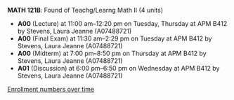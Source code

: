 **MATH 121B**: Found of Teachg/Learng Math II (4 units)

- **A00** (Lecture) at 11:00 am–12:20 pm on Tuesday, Thursday at APM B412 by Stevens, Laura Jeanne (A07488721)
- **A00** (Final Exam) at 11:30 am–2:29 pm on Tuesday at APM B412 by Stevens, Laura Jeanne (A07488721)
- **A00** (Midterm) at 7:00 pm–8:50 pm on Thursday at APM B412 by Stevens, Laura Jeanne (A07488721)
- **A01** (Discussion) at 6:00 pm–6:50 pm on Wednesday at APM B412 by Stevens, Laura Jeanne (A07488721)

[Enrollment numbers over time](./MATH121B.tsv)
